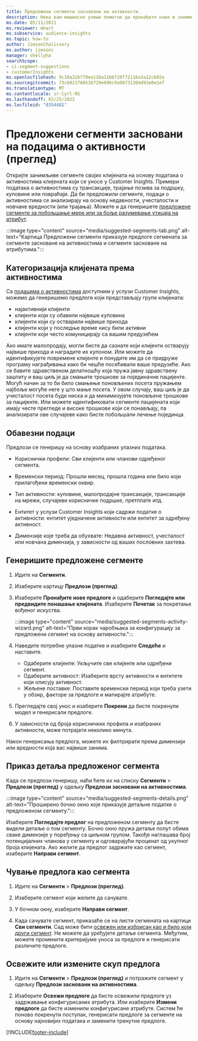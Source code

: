 ```yaml
---
title: Предложени сегменти засновани на активности.
description: Нека вам машинско учење помогне да пронађете нове и занимљиве сегменте на основу активности клијената.
ms.date: 05/11/2021
ms.reviewer: mhart
ms.subservice: audience-insights
ms.topic: how-to
author: JimsonChalissery
ms.author: jimsonc
manager: shellyha
searchScope:
- ci-segment-suggestions
- customerInsights
ms.openlocfilehash: 9c10a32b770ea110a1166f20f72116a3a12cb92e
ms.sourcegitcommit: 73cb021760516729e696c9a90731304d92e0e1ef
ms.translationtype: MT
ms.contentlocale: sr-Cyrl-RS
ms.lasthandoff: 02/25/2022
ms.locfileid: "8354481"
---
```

# <a name="suggested-segments-based-on-activity-data-preview"></a>Предложени сегменти засновани на подацима о активности (преглед)

Откријте занимљиве сегменте својих клијената на основу података о активностима клијената који се уносе у Customer Insights. Примери података о активностима су трансакције, трајање позива за подршку, куповине или повраћаји. Да би предложили сегменте, подаци о активностима се анализирају на основу недавности, учесталости и новчане вредности (или трајања). Можете и да генеришете [предложене сегменте за побољшање мере или за боље разумевање утицаја на атрибут](suggested-segments.md).

:::image type="content" source="media/suggested-segments-tab.png" alt-text="Картица Предложени сегменти приказује предлоге сегмената за сегменте засноване на активностима и сегменте засноване на атрибутима.":::

## <a name="categorize-customers-by-activity"></a>Категоризација клијената према активностима

Са [подацима о активностима](activities.md) доступним у услузи Customer Insights, можемо да генеришемо предлоге који представљају групе клијената:

- најактивнији клијенти 
- клијенти који су обавили највише куповина 
- клијенти који су остварили највише прихода 
- клијенти који у последње време нису били активни 
- клијенти који често комуницирају са вашим предузећем  

Ако имате малопродају, могли бисте да сазнате који клијенти остварују највише прихода и наградите их купоном. Или можете да идентификујете повремене клијенте и понудите им да се придруже програму награђивања како би чешће посећивали ваше предузеће.
Ако се бавите здравственом делатношћу која пружа јавну здравствену заштиту и ваш циљ је да смањите трошкове за појединачне пацијенте. Могућ начин за то би било смањење поновљених посета пружањем најбоље могуће неге у што мање посета. У овом случају, ваш циљ је да учесталост посета буде ниска и да минимизујете поновљене трошкове за пацијенте. Или можете идентификовати сегменте пацијената који имају честе прегледе и високе трошкове који се понављају, па анализирати ове случајеве како бисте побољшали лечење појединца. 

## <a name="required-data"></a>Обавезни подаци

Предлози се генеришу на основу изабраних улазних података. 

- Кориснички профили: Сви клијенти или чланови одређеног сегмента. 

- Временски период: Прошли месец, прошла година или било који прилагођени временски оквир.

- Тип активности: куповине, малопродајне трансакције, трансакције на мрежи, случајеви корисничке подршке, претплате итд.  

- Ентитет у услузи Customer Insights који садржи податке о активности: ентитет уједначене активности или ентитет за одређену активност. 

- Димензије које треба да обухвате: Недавна активност, учесталост или новчана димензија, у зависности од ваших пословних захтева.

## <a name="generate-suggested-segments"></a>Генеришите предложене сегменте

1. Идите на **Сегменти**.

1. Изаберите картицу **Предлози (преглед)**.

1. Изаберите **Пронађите нове предлоге** и одаберите **Погледајте или предвидите понашање клијената**. Изаберите **Почетак** за покретање вођеног искуства.

   :::image type="content" source="media/suggested-segments-activity-wizard.png" alt-text="Први корак чаробњака за конфигурацију за предложени сегмент на основу активности.":::

1. Наведите потребне улазне податке и изаберите **Следеће** и наставите.

   - Одаберите клијенте: Укључите све клијенте или одређени сегмент.
   - Одаберите активност: Изаберите врсту активности и ентитете који описују активност.
   - Жељене поставке: Поставите временски период који треба узети у обзир, факторе за предлоге и мапирајте атрибуте.

1. Прегледајте свој унос и изаберите **Покрени** да бисте покренули модел и генерисали предлоге.

1. У зависности од броја корисничких профила и изабраних активности, може потрајати неколико минута. 

Након генерисања предлога, можете их филтрирати према димензији или вредности која вас највише занима. 

## <a name="view-details-of-a-suggested-segment"></a>Приказ детаља предложеног сегмента

Када се предлози генеришу, наћи ћете их на списку **Сегменти** > **Предлози (преглед)** у одељку **Предлози засновани на активностима**.

:::image type="content" source="media/suggested-segments-details.png" alt-text="Проширено бочно окно које приказује детаљне податке о предложеном сегменту.":::

Изаберите **Погледајте предлог** на предложеном сегменту да бисте видели детаље о том сегменту. Бочно окно пружа детаље попут обима сваке димензије у поређењу са циљном групом. Такође наглашава број потенцијалних чланова у сегменту и одговарајући проценат од укупног броја клијената. Ако желите да предлог задржите као сегмент, изаберите **Направи сегмент**.    

## <a name="save-a-suggestion-as-a-segment"></a>Чување предлога као сегмента

1. Идите на **Сегменти** > **Предлози (преглед)**.

1. Изаберите сегмент који желите да сачувате. 

1. У бочном окну, изаберите **Направи сегмент**. 

1. Када сачувате сегмент, приказаће се на листи сегмената на картици **Сви сегменти**. Сад може бити [освежен или избрисан као и било који други сегмент](segments.md). Не можете да уређујете детаље сегмента. Међутим, можете променити критеријуме уноса за предлоге и генерисати различите предлоге.

## <a name="refresh-or-edit-a-set-of-suggestions"></a>Освежите или измените скуп предлога

1. Идите на **Сегменти** > **Предлози (преглед)** и потражите сегмент у одељку **Предлози засновани на активностима**.

1. Изаберите **Освежи предлоге** да бисте освежили предлоге уз задржавање конфигурисаних атрибута. Или изаберите **Измени предлоге** да бисте изменили конфигурисане атрибуте. Систем ће поново покренути поступак, генерисати предлоге за сегменте на основу најновијих података и заменити тренутне предлоге.

[!INCLUDE[footer-include](../includes/footer-banner.md)]
